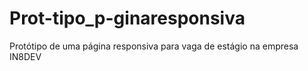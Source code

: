 # Prot-tipo_p-ginaresponsiva
Protótipo de uma página responsiva para vaga de estágio na empresa IN8DEV
